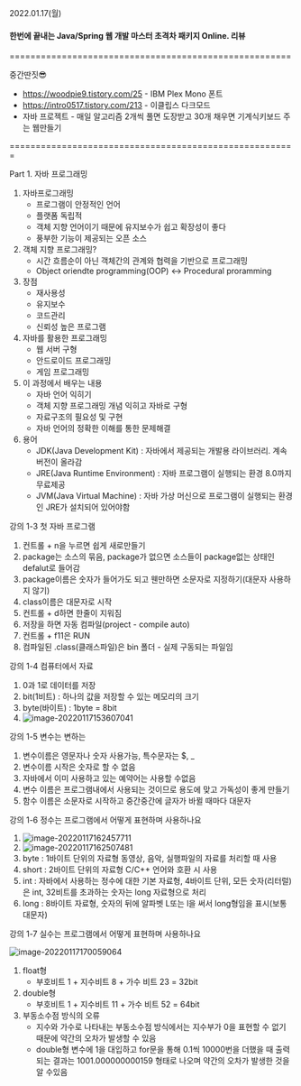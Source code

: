 2022.01.17(월)

#### 한번에 끝내는 Java/Spring 웹 개발 마스터 초격차 패키지 Online. 리뷰

======================================================

중간딴짓😎

- https://woodpie9.tistory.com/25 - IBM Plex Mono 폰트
- https://intro0517.tistory.com/213 - 이클립스 다크모드
- 자바 프로젝트 - 매일 알고리즘 2개씩 풀면 도장받고 30개 채우면 기계식키보드 주는 웹만들기

=======================================================

Part 1. 자바 프로그래밍

1. 자바프로그래밍
   - 프로그램이 안정적인 언어
   - 플랫폼 독립적
   - 객체 지향 언어이기 때문에 유지보수가 쉽고 확장성이 좋다
   - 풍부한 기능이 제공되는 오픈 소스
2. 객체 지향 프로그래밍?
   - 시간 흐름순이 아닌 객체간의 관계와 협력을 기반으로 프로그래밍
   - Object oriendte programming(OOP) <-> Procedural proramming
3. 장점
   - 재사용성
   - 유지보수
   - 코드관리
   - 신뢰성 높은 프로그램
4. 자바를 활용한 프로그래밍
   - 웹 서버 구형
   - 안드로이드 프로그래밍
   - 게임 프로그래밍
5. 이 과정에서 배우는 내용
   - 자바 언어 익히기
   - 객체 지향 프로그래밍 개념 익히고 자바로 구형
   - 자료구조의 필요성 및 구현
   - 자바 언어의 정확한 이해를 통한 문제해결
6. 용어
   - JDK(Java Development Kit) : 자바에서 제공되는 개발용 라이브러리. 계속 버전이 올라감
   - JRE(Java Runtime Environment) : 자바 프로그램이 실행되는 환경 8.0까지 무료제공
   - JVM(Java Virtual Machine) : 자바 가상 머신으로 프로그램이 실행되는 환경인 JRE가 설치되어 있어야함

강의 1-3 첫 자바 프로그램

1. 컨트롤 + n을 누르면 쉽게 새로만들기
2. package는 소스의 묶음, package가 없으면 소스들이 package없는 상태인 defalut로 들어감
3. package이름은 숫자가 들어가도 되고 웬만하면 소문자로 지정하기(대문자 사용하지 않기)
4. class이름은 대문자로 시작
5. 컨트롤 + d하면 한줄이 지워짐
6. 저장을 하면 자동 컴파일(project - compile auto)
7. 컨트롤 + f11은 RUN
8. 컴파일된 .class(클래스파일)은 bin 폴더 - 실제 구동되는 파일임

강의 1-4 컴퓨터에서 자료

1. 0과 1로 데이터를 저장
2. bit(1비트) : 하나의 값을 저장할 수 있는 메모리의 크기
3. byte(바이트) : 1byte = 8bit
4. ![image-20220117153607041](C:\Users\Jeju\AppData\Roaming\Typora\typora-user-images\image-20220117153607041.png)

강의 1-5 변수는 변하는

1. 변수이름은 영문자나 숫자 사용가능, 특수문자는 $, _
2. 변수이름 시작은 숫자로 할 수 없음
3. 자바에서 이미 사용하고 있는 예약어는 사용할 수없음
4. 변수 이름은 프로그램내에서 사용되는 것이므로 용도에 맞고 가독성이 좋게 만들기
5. 함수 이름은 소문자로 시작하고 중간중간에 글자가 바뀔 때마다 대문자

강의 1-6 정수는 프로그램에서 어떻게 표현하며 사용하나요

1. ![image-20220117162457711](C:\Users\Jeju\AppData\Roaming\Typora\typora-user-images\image-20220117162457711.png)
2. ![image-20220117162507481](C:\Users\Jeju\AppData\Roaming\Typora\typora-user-images\image-20220117162507481.png)
3. byte : 1바이트 단위의 자료형 동영상, 음악, 실행파일의 자료를 처리할 때 사용
4. short : 2바이트 단위의 자료형 C/C++ 언어와 호환 시 사용
5. int : 자바에서 사용하는 정수에 대한 기본 자료형, 4바이트 단위, 모든 숫자(리터럴)은 int, 32비트를 초과하는 숫자는 long 자료형으로 처리
6. long : 8바이트 자료형, 숫자의 뒤에 알파벳 L또는 l을 써서 long형임을 표시(보통 대문자)

강의 1-7 실수는 프로그램에서 어떻게 표현하며 사용하나요

![image-20220117170059064](C:\Users\Jeju\AppData\Roaming\Typora\typora-user-images\image-20220117170059064.png)

1. float형
   - 부호비트 1 + 지수비트 8 + 가수 비트 23 = 32bit
2. double형
   - 부호비트 1 + 지수비트 11 + 가수 비트 52 = 64bit
3. 부동소수점 방식의 오류
   - 지수와 가수로 나타내는 부동소수점 방식에서는 지수부가 0을 표현할 수 없기 때문에 약간의 오차가 발생할 수 있음
   - double형 변수에 1을 대입하고 for문을 통해 0.1씩 10000번을 더했을 때 출력되는 결과는 1001.000000000159 형태로 나오며 약간의 오차가 발생한 것을 알 수있음

